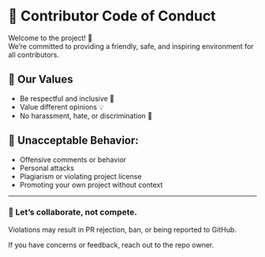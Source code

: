 # 🧭 Contributor Code of Conduct

Welcome to the project! 🚀  
We’re committed to providing a friendly, safe, and inspiring environment for all contributors.

## 🌈 Our Values

- Be respectful and inclusive 🤝
- Value different opinions 💡
- No harassment, hate, or discrimination 🚫

## 🚨 Unacceptable Behavior:

- Offensive comments or behavior
- Personal attacks
- Plagiarism or violating project license
- Promoting your own project without context

---

### 🙏 Let’s collaborate, not compete.
Violations may result in PR rejection, ban, or being reported to GitHub.

If you have concerns or feedback, reach out to the repo owner.

